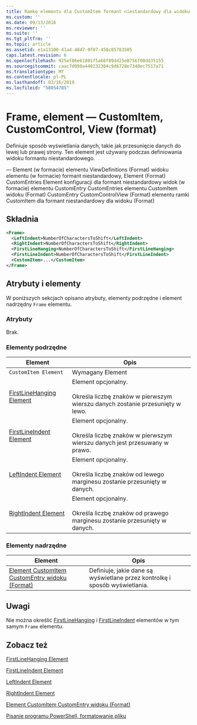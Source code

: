 ```yaml
---
title: Ramkę elementu dla CustomItem formant niestandardowy dla widoku (Format) | Dokumentacja firmy Microsoft
ms.custom: ''
ms.date: 09/13/2016
ms.reviewer: ''
ms.suite: ''
ms.tgt_pltfrm: ''
ms.topic: article
ms.assetid: e1a13100-41a4-4847-9f07-458c85783505
caps.latest.revision: 6
ms.openlocfilehash: 925ef86e61801f5a66f89dd25e0756f00dd35155
ms.sourcegitcommit: caac7d098a448232304c9d6728e7340ec7517a71
ms.translationtype: MT
ms.contentlocale: pl-PL
ms.lasthandoff: 03/16/2019
ms.locfileid: "58054785"
---
```

# <a name="frame-element-for-customitem-for-customcontrol-for-view-format"></a>Frame, element — CustomItem, CustomControl, View (format)

Definiuje sposób wyświetlania danych, takie jak przesunięcie danych do lewej lub prawej strony. Ten element jest używany podczas definiowania widoku formantu niestandardowego.

— Element (w formacie) elementu ViewDefinitions (Format) widoku elementu (w formacie) formant niestandardowy, Element (Format) CustomEntries Element konfiguracji dla formant niestandardowy widok (w formacie) elementu CustomEntry CustomEntries elementu CustomItem widoku (Format) CustomEntry CustomControlView (Format) elementu ramki CustomItem dla formant niestandardowy dla widoku (Format)

## <a name="syntax"></a>Składnia

```xml
<Frame>
  <LeftIndent>NumberOfCharactersToShift</LeftIndent>
  <RightIndent>NumberOfCharactersToShift</RightIndent>
  <FirstLineHanging>NumberOfCharactersToShift</FirstLineHanging>
  <FirstLineIndent>NumberOfCharactersToShift</FirstLineIndent>
  <CustomItem>...</CustomItem>
</Frame>
```

## <a name="attributes-and-elements"></a>Atrybuty i elementy

W poniższych sekcjach opisano atrybuty, elementy podrzędne i element nadrzędny `Frame` elementu.

### <a name="attributes"></a>Atrybuty

Brak.

### <a name="child-elements"></a>Elementy podrzędne

|Element|Opis|
|-------------|-----------------|
|`CustomItem Element`|Wymagany Element|
|[FirstLineHanging Element](./firstlinehanging-element-for-frame-for-customcontrol-for-view-format.md)|Element opcjonalny.<br /><br /> Określa liczbę znaków w pierwszym wierszu danych zostanie przesunięty w lewo.|
|[FirstLineIndent Element](./firstlineindent-element-for-frame-for-customcontrol-for-view-format.md)|Element opcjonalny.<br /><br /> Określa liczbę znaków w pierwszym wierszu danych jest przesuwany w prawo.|
|[LeftIndent Element](./leftindent-element-for-frame-for-customcontrol-for-view-format.md)|Element opcjonalny.<br /><br /> Określa liczbę znaków od lewego marginesu zostanie przesunięty w danych.|
|[RightIndent Element](./rightindent-element-for-frame-for-customcontrol-for-view-format.md)|Element opcjonalny.<br /><br /> Określa liczbę znaków od prawego marginesu zostanie przesunięty w danych.|

### <a name="parent-elements"></a>Elementy nadrzędne

|Element|Opis|
|-------------|-----------------|
|[Element CustomItem CustomEntry widoku (Format)](./customitem-element-for-customentry-for-customcontrol-for-view-format.md)|Definiuje, jakie dane są wyświetlane przez kontrolkę i sposób wyświetlania.|

## <a name="remarks"></a>Uwagi

Nie można określić [FirstLineHanging](./firstlinehanging-element-for-frame-for-customcontrol-for-view-format.md) i [FirstLineIndent](./firstlineindent-element-for-frame-for-customcontrol-for-view-format.md) elementów w tym samym `Frame` elementu.

## <a name="see-also"></a>Zobacz też

[FirstLineHanging Element](./firstlinehanging-element-for-frame-for-customcontrol-for-view-format.md)

[FirstLineIndent Element](./firstlineindent-element-for-frame-for-customcontrol-for-view-format.md)

[LeftIndent Element](./leftindent-element-for-frame-for-customcontrol-for-view-format.md)

[RightIndent Element](./rightindent-element-for-frame-for-customcontrol-for-view-format.md)

[Element CustomItem CustomEntry widoku (Format)](./customitem-element-for-customentry-for-customcontrol-for-view-format.md)

[Pisanie programu PowerShell, formatowanie pliku](./writing-a-powershell-formatting-file.md)
